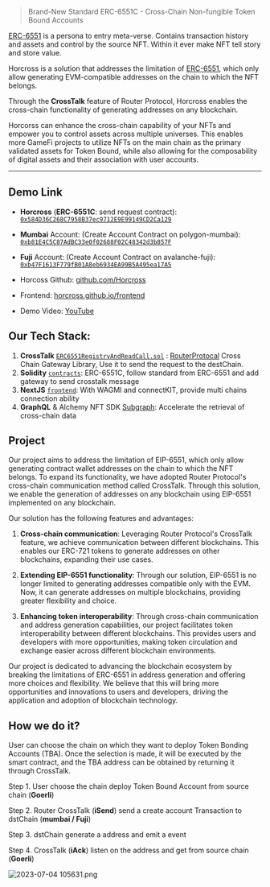 > Brand-New Standard ERC-6551C - Cross-Chain Non-fungible Token Bound Accounts

[ERC-6551]((https://eips.ethereum.org/EIPS/eip-6551)) is a persona to entry meta-verse. Contains transaction history and assets and control by the source NFT. Within it ever make NFT tell story and store value.

Horcross is a solution that addresses the limitation of [ERC-6551](https://eips.ethereum.org/EIPS/eip-6551), which only allow generating EVM-compatible addresses on the chain to which the NFT belongs. 

Through the **CrossTalk** feature of Router Protocol, Horcross enables the cross-chain functionality of generating addresses on any blockchain. 

Horcorss can enhance the cross-chain capability of your NFTs and empower you to control assets across multiple universes. This enables more GameFi projects to utilize NFTs on the main chain as the primary validated assets for Token Bound, while also allowing for the composability of digital assets and their association with user accounts.

---
## Demo Link

- **Horcross** (**ERC-6551C**: send request contract): [`0x584D36C268C7958B37ec9712E9E99149CD2Ca129`](https://goerli.etherscan.io/address/0x584D36C268C7958B37ec9712E9E99149CD2Ca129)

- **Mumbai** Account: (Create Account Contract on polygon-mumbai): [`0xb81E4C5C87AdBC33e0f02688F02C48342d3b857F`](https://mumbai.polygonscan.com/address/0xb81E4C5C87AdBC33e0f02688F02C48342d3b857F)

- **Fuji** Account: (Create Account Contract on avalanche-fuji): [`0xb47F1613F779fB01A8eb6934EA99B5A495ea17A5`](https://testnet.snowtrace.io/address/0xb47F1613F779fB01A8eb6934EA99B5A495ea17A5)

- Horcoss Github: [github.com/Horcross](https://github.com/Horcross)

- Frontend: [horcross.github.io/frontend](https://horcross.github.io/frontend/)

- Demo Video: [YouTube]()

## Our Tech Stack:

1. **CrossTalk** [`ERC6551RegistryAndReadCall.sol`](https://github.com/Horcross/smartcontract/blob/main/contracts/ERC6551RegistryAndReadCall.sol) : [RouterProtocal](https://www.routerprotocol.com/) Cross Chain Gateway Library, Use it to send the request to the destChain.
2. **Solidity** [`contracts`]([./contracts/](https://github.com/Horcross/smartcontract)): ERC-6551C, follow standard from ERC-6551 and add gateway to send crosstalk message
3. **NextJS** [`frontend`](https://github.com/Horcross/frontend): With WAGMI and connectKIT, provide multi chains connection ability
4. **GraphQL** & Alchemy NFT SDK [Subgraph](https://github.com/Horcross/subgraph): Accelerate the retrieval of cross-chain data

## Project
Our project aims to address the limitation of EIP-6551, which only allow generating contract wallet addresses on the chain to which the NFT belongs. To expand its functionality, we have adopted Router Protocol's cross-chain communication method called CrossTalk. Through this solution, we enable the generation of addresses on any blockchain using EIP-6551 implemented on any blockchain.

Our solution has the following features and advantages:

1. **Cross-chain communication**: Leveraging Router Protocol's CrossTalk feature, we achieve communication between different blockchains. This enables our ERC-721 tokens to generate addresses on other blockchains, expanding their use cases.

1. **Extending EIP-6551 functionality**: Through our solution, EIP-6551 is no longer limited to generating addresses compatible only with the EVM. Now, it can generate addresses on multiple blockchains, providing greater flexibility and choice.

1. **Enhancing token interoperability**: Through cross-chain communication and address generation capabilities, our project facilitates token interoperability between different blockchains. This provides users and developers with more opportunities, making token circulation and exchange easier across different blockchain environments.

Our project is dedicated to advancing the blockchain ecosystem by breaking the limitations of ERC-6551 in address generation and offering more choices and flexibility. We believe that this will bring more opportunities and innovations to users and developers, driving the application and adoption of blockchain technology.

## How we do it?
User can choose the chain on which they want to deploy Token Bonding Accounts (TBA). Once the selection is made, it will be executed by the smart contract, and the TBA address can be obtained by returning it through CrossTalk.

Step 1. User choose the chain deploy Token Bound Account from source chain (**Goerli**)

Step 2. Router CrossTalk (**iSend**) send a create account Transaction to dstChain (**mumbai / Fuji**)

Step 3. dstChain generate a address and emit a event

Step 4. CrossTalk (**iAck**) listen on the address and get from source chain (**Goerli**)


![2023-07-04 105631.png](https://cdn.dorahacks.io/static/files/1891ed6d47779d40b87b26d47748ad1c.png)
